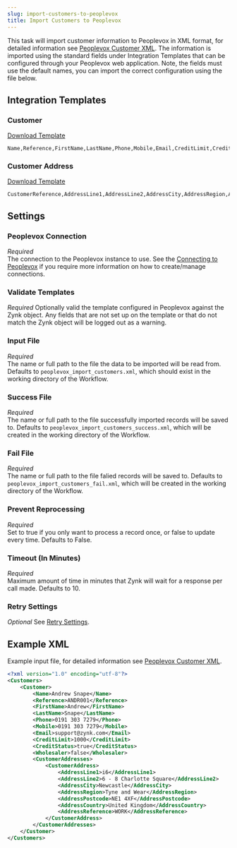 ```yaml
---
slug: import-customers-to-peoplevox
title: Import Customers to Peoplevox
---
```


This task will import customer information to Peoplevox in XML format, for detailed information see [Peoplevox Customer XML](peoplevox-customer-xml).  The information is imported using the standard fields under Integration Templates that can be configured through your Peoplevox web application.  Note, the fields must use the default names, you can import the correct configuration using the file below.

## Integration Templates
### Customer
[Download Template](/assets/resources/peoplevox/customer.csv)

```csv
Name,Reference,FirstName,LastName,Phone,Mobile,Email,CreditLimit,CreditStatus,Wholesaler
```

### Customer Address
[Download Template](/assets/resources/peoplevox/customer_address.csv)

```csv
CustomerReference,AddressLine1,AddressLine2,AddressCity,AddressRegion,AddressPostcode,AddressCountry,AddressReference
```

## Settings
### Peoplevox Connection
_Required_  
The connection to the Peoplevox instance to use.  See the [Connecting to Peoplevox](connecting-to-peoplevox) if you require more information on how to create/manage connections.

### Validate Templates
_Required_
Optionally valid the template configured in Peoplevox against the Zynk object. Any fields that are not set up on the template or that do not match the Zynk object will be logged out as a warning.

### Input File
_Required_  
The name or full path to the file the data to be imported will be read from.  Defaults to `peoplevox_import_customers.xml`, which should exist in the working directory of the Workflow.

### Success File
_Required_  
The name or full path to the file successfully imported records will be saved to.  Defaults to `peoplevox_import_customers_success.xml`, which will be created in the working directory of the Workflow.

### Fail File
_Required_  
The name or full path to the file falied records will be saved to.  Defaults to `peoplevox_import_customers_fail.xml`, which will be created in the working directory of the Workflow.

### Prevent Reprocessing
_Required_  
Set to true if you only want to process a record once, or false to update every time.  Defaults to False.

### Timeout (In Minutes)
_Required_  
Maximum amount of time in minutes that Zynk will wait for a response per call made.  Defaults to 10.

### Retry Settings
_Optional_
See [Retry Settings](retry-settings).

## Example XML
Example input file, for detailed information see [Peoplevox Customer XML](peoplevox-customer-xml).

```xml
<?xml version="1.0" encoding="utf-8"?>
<Customers>
	<Customer>
		<Name>Andrew Snape</Name>
		<Reference>ANDR001</Reference>
		<FirstName>Andrew</FirstName>
		<LastName>Snape</LastName>
		<Phone>0191 303 7279</Phone>
		<Mobile>0191 303 7279</Mobile>
		<Email>support@zynk.com</Email>
		<CreditLimit>1000</CreditLimit>
		<CreditStatus>true</CreditStatus>
		<Wholesaler>false</Wholesaler>
		<CustomerAddresses>
			<CustomerAddress>
				<AddressLine1>i6</AddressLine1>
				<AddressLine2>6 - 8 Charlotte Square</AddressLine2>
				<AddressCity>Newcastle</AddressCity>
				<AddressRegion>Tyne and Wear</AddressRegion>
				<AddressPostcode>NE1 4XF</AddressPostcode>
				<AddressCountry>United Kingdom</AddressCountry>
				<AddressReference>WORK</AddressReference>
			</CustomerAddress>
		</CustomerAddresses>
	</Customer>
</Customers>
```